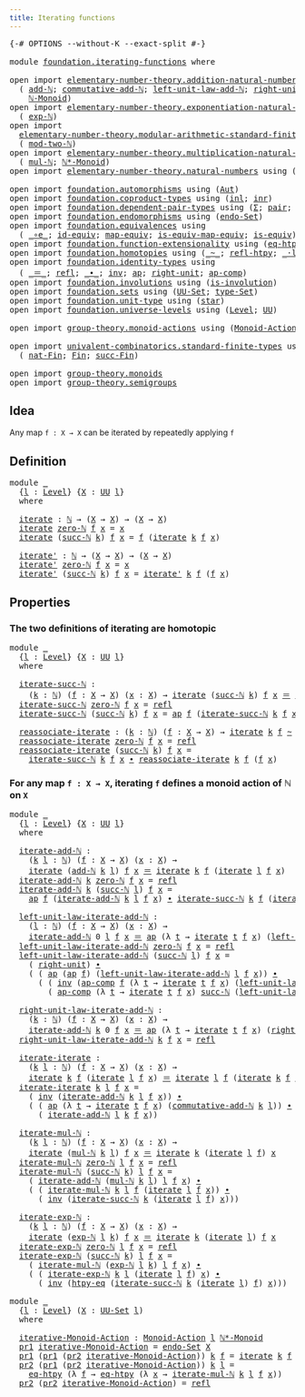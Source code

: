 ```yaml
---
title: Iterating functions
---
```


<pre class="Agda"><a id="45" class="Symbol">{-#</a> <a id="49" class="Keyword">OPTIONS</a> <a id="57" class="Pragma">--without-K</a> <a id="69" class="Pragma">--exact-split</a> <a id="83" class="Symbol">#-}</a>

<a id="88" class="Keyword">module</a> <a id="95" href="foundation.iterating-functions.html" class="Module">foundation.iterating-functions</a> <a id="126" class="Keyword">where</a>

<a id="133" class="Keyword">open</a> <a id="138" class="Keyword">import</a> <a id="145" href="elementary-number-theory.addition-natural-numbers.html" class="Module">elementary-number-theory.addition-natural-numbers</a> <a id="195" class="Keyword">using</a>
  <a id="203" class="Symbol">(</a> <a id="205" href="elementary-number-theory.addition-natural-numbers.html#1096" class="Function">add-ℕ</a><a id="210" class="Symbol">;</a> <a id="212" href="elementary-number-theory.addition-natural-numbers.html#2172" class="Function">commutative-add-ℕ</a><a id="229" class="Symbol">;</a> <a id="231" href="elementary-number-theory.addition-natural-numbers.html#1464" class="Function">left-unit-law-add-ℕ</a><a id="250" class="Symbol">;</a> <a id="252" href="elementary-number-theory.addition-natural-numbers.html#1379" class="Function">right-unit-law-add-ℕ</a><a id="272" class="Symbol">;</a>
    <a id="278" href="elementary-number-theory.addition-natural-numbers.html#4772" class="Function">ℕ-Monoid</a><a id="286" class="Symbol">)</a>
<a id="288" class="Keyword">open</a> <a id="293" class="Keyword">import</a> <a id="300" href="elementary-number-theory.exponentiation-natural-numbers.html" class="Module">elementary-number-theory.exponentiation-natural-numbers</a> <a id="356" class="Keyword">using</a>
  <a id="364" class="Symbol">(</a> <a id="366" href="elementary-number-theory.exponentiation-natural-numbers.html#685" class="Function">exp-ℕ</a><a id="371" class="Symbol">)</a>
<a id="373" class="Keyword">open</a> <a id="378" class="Keyword">import</a>
  <a id="387" href="elementary-number-theory.modular-arithmetic-standard-finite-types.html" class="Module">elementary-number-theory.modular-arithmetic-standard-finite-types</a> <a id="453" class="Keyword">using</a>
  <a id="461" class="Symbol">(</a> <a id="463" href="elementary-number-theory.modular-arithmetic-standard-finite-types.html#2983" class="Function">mod-two-ℕ</a><a id="472" class="Symbol">)</a>
<a id="474" class="Keyword">open</a> <a id="479" class="Keyword">import</a> <a id="486" href="elementary-number-theory.multiplication-natural-numbers.html" class="Module">elementary-number-theory.multiplication-natural-numbers</a> <a id="542" class="Keyword">using</a>
  <a id="550" class="Symbol">(</a> <a id="552" href="elementary-number-theory.multiplication-natural-numbers.html#1286" class="Function">mul-ℕ</a><a id="557" class="Symbol">;</a> <a id="559" href="elementary-number-theory.multiplication-natural-numbers.html#8512" class="Function">ℕ*-Monoid</a><a id="568" class="Symbol">)</a>
<a id="570" class="Keyword">open</a> <a id="575" class="Keyword">import</a> <a id="582" href="elementary-number-theory.natural-numbers.html" class="Module">elementary-number-theory.natural-numbers</a> <a id="623" class="Keyword">using</a> <a id="629" class="Symbol">(</a><a id="630" href="elementary-number-theory.natural-numbers.html#1548" class="Datatype">ℕ</a><a id="631" class="Symbol">;</a> <a id="633" href="elementary-number-theory.natural-numbers.html#1569" class="InductiveConstructor">zero-ℕ</a><a id="639" class="Symbol">;</a> <a id="641" href="elementary-number-theory.natural-numbers.html#1582" class="InductiveConstructor">succ-ℕ</a><a id="647" class="Symbol">)</a>

<a id="650" class="Keyword">open</a> <a id="655" class="Keyword">import</a> <a id="662" href="foundation.automorphisms.html" class="Module">foundation.automorphisms</a> <a id="687" class="Keyword">using</a> <a id="693" class="Symbol">(</a><a id="694" href="foundation.automorphisms.html#1297" class="Function">Aut</a><a id="697" class="Symbol">)</a>
<a id="699" class="Keyword">open</a> <a id="704" class="Keyword">import</a> <a id="711" href="foundation.coproduct-types.html" class="Module">foundation.coproduct-types</a> <a id="738" class="Keyword">using</a> <a id="744" class="Symbol">(</a><a id="745" href="foundation.coproduct-types.html#1250" class="InductiveConstructor">inl</a><a id="748" class="Symbol">;</a> <a id="750" href="foundation.coproduct-types.html#1268" class="InductiveConstructor">inr</a><a id="753" class="Symbol">)</a>
<a id="755" class="Keyword">open</a> <a id="760" class="Keyword">import</a> <a id="767" href="foundation.dependent-pair-types.html" class="Module">foundation.dependent-pair-types</a> <a id="799" class="Keyword">using</a> <a id="805" class="Symbol">(</a><a id="806" href="foundation-core.dependent-pair-types.html#515" class="Record">Σ</a><a id="807" class="Symbol">;</a> <a id="809" href="foundation-core.dependent-pair-types.html#588" class="InductiveConstructor">pair</a><a id="813" class="Symbol">;</a> <a id="815" href="foundation-core.dependent-pair-types.html#605" class="Field">pr1</a><a id="818" class="Symbol">;</a> <a id="820" href="foundation-core.dependent-pair-types.html#617" class="Field">pr2</a><a id="823" class="Symbol">)</a>
<a id="825" class="Keyword">open</a> <a id="830" class="Keyword">import</a> <a id="837" href="foundation.endomorphisms.html" class="Module">foundation.endomorphisms</a> <a id="862" class="Keyword">using</a> <a id="868" class="Symbol">(</a><a id="869" href="foundation-core.endomorphisms.html#532" class="Function">endo-Set</a><a id="877" class="Symbol">)</a>
<a id="879" class="Keyword">open</a> <a id="884" class="Keyword">import</a> <a id="891" href="foundation.equivalences.html" class="Module">foundation.equivalences</a> <a id="915" class="Keyword">using</a>
  <a id="923" class="Symbol">(</a> <a id="925" href="foundation-core.equivalences.html#7869" class="Function Operator">_∘e_</a><a id="929" class="Symbol">;</a> <a id="931" href="foundation-core.equivalences.html#2494" class="Function">id-equiv</a><a id="939" class="Symbol">;</a> <a id="941" href="foundation-core.equivalences.html#1821" class="Function">map-equiv</a><a id="950" class="Symbol">;</a> <a id="952" href="foundation-core.equivalences.html#1876" class="Function">is-equiv-map-equiv</a><a id="970" class="Symbol">;</a> <a id="972" href="foundation-core.equivalences.html#1556" class="Function">is-equiv</a><a id="980" class="Symbol">)</a>
<a id="982" class="Keyword">open</a> <a id="987" class="Keyword">import</a> <a id="994" href="foundation.function-extensionality.html" class="Module">foundation.function-extensionality</a> <a id="1029" class="Keyword">using</a> <a id="1035" class="Symbol">(</a><a id="1036" href="foundation-core.function-extensionality.html#1463" class="Function">eq-htpy</a><a id="1043" class="Symbol">;</a> <a id="1045" href="foundation-core.function-extensionality.html#965" class="Function">htpy-eq</a><a id="1052" class="Symbol">)</a>
<a id="1054" class="Keyword">open</a> <a id="1059" class="Keyword">import</a> <a id="1066" href="foundation.homotopies.html" class="Module">foundation.homotopies</a> <a id="1088" class="Keyword">using</a> <a id="1094" class="Symbol">(</a><a id="1095" href="foundation-core.homotopies.html#1249" class="Function Operator">_~_</a><a id="1098" class="Symbol">;</a> <a id="1100" href="foundation-core.homotopies.html#1368" class="Function">refl-htpy</a><a id="1109" class="Symbol">;</a> <a id="1111" href="foundation-core.homotopies.html#2504" class="Function Operator">_·l_</a><a id="1115" class="Symbol">)</a>
<a id="1117" class="Keyword">open</a> <a id="1122" class="Keyword">import</a> <a id="1129" href="foundation.identity-types.html" class="Module">foundation.identity-types</a> <a id="1155" class="Keyword">using</a>
  <a id="1163" class="Symbol">(</a> <a id="1165" href="foundation-core.identity-types.html#1865" class="Function Operator">_＝_</a><a id="1168" class="Symbol">;</a> <a id="1170" href="foundation-core.identity-types.html#1820" class="InductiveConstructor">refl</a><a id="1174" class="Symbol">;</a> <a id="1176" href="foundation-core.identity-types.html#2425" class="Function Operator">_∙_</a><a id="1179" class="Symbol">;</a> <a id="1181" href="foundation-core.identity-types.html#2729" class="Function">inv</a><a id="1184" class="Symbol">;</a> <a id="1186" href="foundation-core.identity-types.html#4003" class="Function">ap</a><a id="1188" class="Symbol">;</a> <a id="1190" href="foundation-core.identity-types.html#3074" class="Function">right-unit</a><a id="1200" class="Symbol">;</a> <a id="1202" href="foundation-core.identity-types.html#4263" class="Function">ap-comp</a><a id="1209" class="Symbol">)</a>
<a id="1211" class="Keyword">open</a> <a id="1216" class="Keyword">import</a> <a id="1223" href="foundation.involutions.html" class="Module">foundation.involutions</a> <a id="1246" class="Keyword">using</a> <a id="1252" class="Symbol">(</a><a id="1253" href="foundation.involutions.html#891" class="Function">is-involution</a><a id="1266" class="Symbol">)</a>
<a id="1268" class="Keyword">open</a> <a id="1273" class="Keyword">import</a> <a id="1280" href="foundation.sets.html" class="Module">foundation.sets</a> <a id="1296" class="Keyword">using</a> <a id="1302" class="Symbol">(</a><a id="1303" href="foundation-core.sets.html#1190" class="Function">UU-Set</a><a id="1309" class="Symbol">;</a> <a id="1311" href="foundation-core.sets.html#1304" class="Function">type-Set</a><a id="1319" class="Symbol">)</a>
<a id="1321" class="Keyword">open</a> <a id="1326" class="Keyword">import</a> <a id="1333" href="foundation.unit-type.html" class="Module">foundation.unit-type</a> <a id="1354" class="Keyword">using</a> <a id="1360" class="Symbol">(</a><a id="1361" href="foundation.unit-type.html#1108" class="InductiveConstructor">star</a><a id="1365" class="Symbol">)</a>
<a id="1367" class="Keyword">open</a> <a id="1372" class="Keyword">import</a> <a id="1379" href="foundation.universe-levels.html" class="Module">foundation.universe-levels</a> <a id="1406" class="Keyword">using</a> <a id="1412" class="Symbol">(</a><a id="1413" href="Agda.Primitive.html#597" class="Postulate">Level</a><a id="1418" class="Symbol">;</a> <a id="1420" href="foundation-core.universe-levels.html#235" class="Primitive">UU</a><a id="1422" class="Symbol">)</a>

<a id="1425" class="Keyword">open</a> <a id="1430" class="Keyword">import</a> <a id="1437" href="group-theory.monoid-actions.html" class="Module">group-theory.monoid-actions</a> <a id="1465" class="Keyword">using</a> <a id="1471" class="Symbol">(</a><a id="1472" href="group-theory.monoid-actions.html#607" class="Function">Monoid-Action</a><a id="1485" class="Symbol">)</a>

<a id="1488" class="Keyword">open</a> <a id="1493" class="Keyword">import</a> <a id="1500" href="univalent-combinatorics.standard-finite-types.html" class="Module">univalent-combinatorics.standard-finite-types</a> <a id="1546" class="Keyword">using</a>
  <a id="1554" class="Symbol">(</a> <a id="1556" href="univalent-combinatorics.standard-finite-types.html#5339" class="Function">nat-Fin</a><a id="1563" class="Symbol">;</a> <a id="1565" href="univalent-combinatorics.standard-finite-types.html#2393" class="Function">Fin</a><a id="1568" class="Symbol">;</a> <a id="1570" href="univalent-combinatorics.standard-finite-types.html#7400" class="Function">succ-Fin</a><a id="1578" class="Symbol">)</a>

<a id="1581" class="Keyword">open</a> <a id="1586" class="Keyword">import</a> <a id="1593" href="group-theory.monoids.html" class="Module">group-theory.monoids</a>
<a id="1614" class="Keyword">open</a> <a id="1619" class="Keyword">import</a> <a id="1626" href="group-theory.semigroups.html" class="Module">group-theory.semigroups</a>
</pre>
## Idea

Any map `f : X → X` can be iterated by repeatedly applying `f`

## Definition

<pre class="Agda"><a id="1751" class="Keyword">module</a> <a id="1758" href="foundation.iterating-functions.html#1758" class="Module">_</a>
  <a id="1762" class="Symbol">{</a><a id="1763" href="foundation.iterating-functions.html#1763" class="Bound">l</a> <a id="1765" class="Symbol">:</a> <a id="1767" href="Agda.Primitive.html#597" class="Postulate">Level</a><a id="1772" class="Symbol">}</a> <a id="1774" class="Symbol">{</a><a id="1775" href="foundation.iterating-functions.html#1775" class="Bound">X</a> <a id="1777" class="Symbol">:</a> <a id="1779" href="foundation-core.universe-levels.html#235" class="Primitive">UU</a> <a id="1782" href="foundation.iterating-functions.html#1763" class="Bound">l</a><a id="1783" class="Symbol">}</a>
  <a id="1787" class="Keyword">where</a>
  
  <a id="1798" href="foundation.iterating-functions.html#1798" class="Function">iterate</a> <a id="1806" class="Symbol">:</a> <a id="1808" href="elementary-number-theory.natural-numbers.html#1548" class="Datatype">ℕ</a> <a id="1810" class="Symbol">→</a> <a id="1812" class="Symbol">(</a><a id="1813" href="foundation.iterating-functions.html#1775" class="Bound">X</a> <a id="1815" class="Symbol">→</a> <a id="1817" href="foundation.iterating-functions.html#1775" class="Bound">X</a><a id="1818" class="Symbol">)</a> <a id="1820" class="Symbol">→</a> <a id="1822" class="Symbol">(</a><a id="1823" href="foundation.iterating-functions.html#1775" class="Bound">X</a> <a id="1825" class="Symbol">→</a> <a id="1827" href="foundation.iterating-functions.html#1775" class="Bound">X</a><a id="1828" class="Symbol">)</a>
  <a id="1832" href="foundation.iterating-functions.html#1798" class="Function">iterate</a> <a id="1840" href="elementary-number-theory.natural-numbers.html#1569" class="InductiveConstructor">zero-ℕ</a> <a id="1847" href="foundation.iterating-functions.html#1847" class="Bound">f</a> <a id="1849" href="foundation.iterating-functions.html#1849" class="Bound">x</a> <a id="1851" class="Symbol">=</a> <a id="1853" href="foundation.iterating-functions.html#1849" class="Bound">x</a>
  <a id="1857" href="foundation.iterating-functions.html#1798" class="Function">iterate</a> <a id="1865" class="Symbol">(</a><a id="1866" href="elementary-number-theory.natural-numbers.html#1582" class="InductiveConstructor">succ-ℕ</a> <a id="1873" href="foundation.iterating-functions.html#1873" class="Bound">k</a><a id="1874" class="Symbol">)</a> <a id="1876" href="foundation.iterating-functions.html#1876" class="Bound">f</a> <a id="1878" href="foundation.iterating-functions.html#1878" class="Bound">x</a> <a id="1880" class="Symbol">=</a> <a id="1882" href="foundation.iterating-functions.html#1876" class="Bound">f</a> <a id="1884" class="Symbol">(</a><a id="1885" href="foundation.iterating-functions.html#1798" class="Function">iterate</a> <a id="1893" href="foundation.iterating-functions.html#1873" class="Bound">k</a> <a id="1895" href="foundation.iterating-functions.html#1876" class="Bound">f</a> <a id="1897" href="foundation.iterating-functions.html#1878" class="Bound">x</a><a id="1898" class="Symbol">)</a>

  <a id="1903" href="foundation.iterating-functions.html#1903" class="Function">iterate&#39;</a> <a id="1912" class="Symbol">:</a> <a id="1914" href="elementary-number-theory.natural-numbers.html#1548" class="Datatype">ℕ</a> <a id="1916" class="Symbol">→</a> <a id="1918" class="Symbol">(</a><a id="1919" href="foundation.iterating-functions.html#1775" class="Bound">X</a> <a id="1921" class="Symbol">→</a> <a id="1923" href="foundation.iterating-functions.html#1775" class="Bound">X</a><a id="1924" class="Symbol">)</a> <a id="1926" class="Symbol">→</a> <a id="1928" class="Symbol">(</a><a id="1929" href="foundation.iterating-functions.html#1775" class="Bound">X</a> <a id="1931" class="Symbol">→</a> <a id="1933" href="foundation.iterating-functions.html#1775" class="Bound">X</a><a id="1934" class="Symbol">)</a>
  <a id="1938" href="foundation.iterating-functions.html#1903" class="Function">iterate&#39;</a> <a id="1947" href="elementary-number-theory.natural-numbers.html#1569" class="InductiveConstructor">zero-ℕ</a> <a id="1954" href="foundation.iterating-functions.html#1954" class="Bound">f</a> <a id="1956" href="foundation.iterating-functions.html#1956" class="Bound">x</a> <a id="1958" class="Symbol">=</a> <a id="1960" href="foundation.iterating-functions.html#1956" class="Bound">x</a>
  <a id="1964" href="foundation.iterating-functions.html#1903" class="Function">iterate&#39;</a> <a id="1973" class="Symbol">(</a><a id="1974" href="elementary-number-theory.natural-numbers.html#1582" class="InductiveConstructor">succ-ℕ</a> <a id="1981" href="foundation.iterating-functions.html#1981" class="Bound">k</a><a id="1982" class="Symbol">)</a> <a id="1984" href="foundation.iterating-functions.html#1984" class="Bound">f</a> <a id="1986" href="foundation.iterating-functions.html#1986" class="Bound">x</a> <a id="1988" class="Symbol">=</a> <a id="1990" href="foundation.iterating-functions.html#1903" class="Function">iterate&#39;</a> <a id="1999" href="foundation.iterating-functions.html#1981" class="Bound">k</a> <a id="2001" href="foundation.iterating-functions.html#1984" class="Bound">f</a> <a id="2003" class="Symbol">(</a><a id="2004" href="foundation.iterating-functions.html#1984" class="Bound">f</a> <a id="2006" href="foundation.iterating-functions.html#1986" class="Bound">x</a><a id="2007" class="Symbol">)</a>
</pre>
## Properties

### The two definitions of iterating are homotopic

<pre class="Agda"><a id="2089" class="Keyword">module</a> <a id="2096" href="foundation.iterating-functions.html#2096" class="Module">_</a>
  <a id="2100" class="Symbol">{</a><a id="2101" href="foundation.iterating-functions.html#2101" class="Bound">l</a> <a id="2103" class="Symbol">:</a> <a id="2105" href="Agda.Primitive.html#597" class="Postulate">Level</a><a id="2110" class="Symbol">}</a> <a id="2112" class="Symbol">{</a><a id="2113" href="foundation.iterating-functions.html#2113" class="Bound">X</a> <a id="2115" class="Symbol">:</a> <a id="2117" href="foundation-core.universe-levels.html#235" class="Primitive">UU</a> <a id="2120" href="foundation.iterating-functions.html#2101" class="Bound">l</a><a id="2121" class="Symbol">}</a>
  <a id="2125" class="Keyword">where</a>

  <a id="2134" href="foundation.iterating-functions.html#2134" class="Function">iterate-succ-ℕ</a> <a id="2149" class="Symbol">:</a>
    <a id="2155" class="Symbol">(</a><a id="2156" href="foundation.iterating-functions.html#2156" class="Bound">k</a> <a id="2158" class="Symbol">:</a> <a id="2160" href="elementary-number-theory.natural-numbers.html#1548" class="Datatype">ℕ</a><a id="2161" class="Symbol">)</a> <a id="2163" class="Symbol">(</a><a id="2164" href="foundation.iterating-functions.html#2164" class="Bound">f</a> <a id="2166" class="Symbol">:</a> <a id="2168" href="foundation.iterating-functions.html#2113" class="Bound">X</a> <a id="2170" class="Symbol">→</a> <a id="2172" href="foundation.iterating-functions.html#2113" class="Bound">X</a><a id="2173" class="Symbol">)</a> <a id="2175" class="Symbol">(</a><a id="2176" href="foundation.iterating-functions.html#2176" class="Bound">x</a> <a id="2178" class="Symbol">:</a> <a id="2180" href="foundation.iterating-functions.html#2113" class="Bound">X</a><a id="2181" class="Symbol">)</a> <a id="2183" class="Symbol">→</a> <a id="2185" href="foundation.iterating-functions.html#1798" class="Function">iterate</a> <a id="2193" class="Symbol">(</a><a id="2194" href="elementary-number-theory.natural-numbers.html#1582" class="InductiveConstructor">succ-ℕ</a> <a id="2201" href="foundation.iterating-functions.html#2156" class="Bound">k</a><a id="2202" class="Symbol">)</a> <a id="2204" href="foundation.iterating-functions.html#2164" class="Bound">f</a> <a id="2206" href="foundation.iterating-functions.html#2176" class="Bound">x</a> <a id="2208" href="foundation-core.identity-types.html#1865" class="Function Operator">＝</a> <a id="2210" href="foundation.iterating-functions.html#1798" class="Function">iterate</a> <a id="2218" href="foundation.iterating-functions.html#2156" class="Bound">k</a> <a id="2220" href="foundation.iterating-functions.html#2164" class="Bound">f</a> <a id="2222" class="Symbol">(</a><a id="2223" href="foundation.iterating-functions.html#2164" class="Bound">f</a> <a id="2225" href="foundation.iterating-functions.html#2176" class="Bound">x</a><a id="2226" class="Symbol">)</a>
  <a id="2230" href="foundation.iterating-functions.html#2134" class="Function">iterate-succ-ℕ</a> <a id="2245" href="elementary-number-theory.natural-numbers.html#1569" class="InductiveConstructor">zero-ℕ</a> <a id="2252" href="foundation.iterating-functions.html#2252" class="Bound">f</a> <a id="2254" href="foundation.iterating-functions.html#2254" class="Bound">x</a> <a id="2256" class="Symbol">=</a> <a id="2258" href="foundation-core.identity-types.html#1820" class="InductiveConstructor">refl</a>
  <a id="2265" href="foundation.iterating-functions.html#2134" class="Function">iterate-succ-ℕ</a> <a id="2280" class="Symbol">(</a><a id="2281" href="elementary-number-theory.natural-numbers.html#1582" class="InductiveConstructor">succ-ℕ</a> <a id="2288" href="foundation.iterating-functions.html#2288" class="Bound">k</a><a id="2289" class="Symbol">)</a> <a id="2291" href="foundation.iterating-functions.html#2291" class="Bound">f</a> <a id="2293" href="foundation.iterating-functions.html#2293" class="Bound">x</a> <a id="2295" class="Symbol">=</a> <a id="2297" href="foundation-core.identity-types.html#4003" class="Function">ap</a> <a id="2300" href="foundation.iterating-functions.html#2291" class="Bound">f</a> <a id="2302" class="Symbol">(</a><a id="2303" href="foundation.iterating-functions.html#2134" class="Function">iterate-succ-ℕ</a> <a id="2318" href="foundation.iterating-functions.html#2288" class="Bound">k</a> <a id="2320" href="foundation.iterating-functions.html#2291" class="Bound">f</a> <a id="2322" href="foundation.iterating-functions.html#2293" class="Bound">x</a><a id="2323" class="Symbol">)</a>

  <a id="2328" href="foundation.iterating-functions.html#2328" class="Function">reassociate-iterate</a> <a id="2348" class="Symbol">:</a> <a id="2350" class="Symbol">(</a><a id="2351" href="foundation.iterating-functions.html#2351" class="Bound">k</a> <a id="2353" class="Symbol">:</a> <a id="2355" href="elementary-number-theory.natural-numbers.html#1548" class="Datatype">ℕ</a><a id="2356" class="Symbol">)</a> <a id="2358" class="Symbol">(</a><a id="2359" href="foundation.iterating-functions.html#2359" class="Bound">f</a> <a id="2361" class="Symbol">:</a> <a id="2363" href="foundation.iterating-functions.html#2113" class="Bound">X</a> <a id="2365" class="Symbol">→</a> <a id="2367" href="foundation.iterating-functions.html#2113" class="Bound">X</a><a id="2368" class="Symbol">)</a> <a id="2370" class="Symbol">→</a> <a id="2372" href="foundation.iterating-functions.html#1798" class="Function">iterate</a> <a id="2380" href="foundation.iterating-functions.html#2351" class="Bound">k</a> <a id="2382" href="foundation.iterating-functions.html#2359" class="Bound">f</a> <a id="2384" href="foundation-core.homotopies.html#1249" class="Function Operator">~</a> <a id="2386" href="foundation.iterating-functions.html#1903" class="Function">iterate&#39;</a> <a id="2395" href="foundation.iterating-functions.html#2351" class="Bound">k</a> <a id="2397" href="foundation.iterating-functions.html#2359" class="Bound">f</a>
  <a id="2401" href="foundation.iterating-functions.html#2328" class="Function">reassociate-iterate</a> <a id="2421" href="elementary-number-theory.natural-numbers.html#1569" class="InductiveConstructor">zero-ℕ</a> <a id="2428" href="foundation.iterating-functions.html#2428" class="Bound">f</a> <a id="2430" href="foundation.iterating-functions.html#2430" class="Bound">x</a> <a id="2432" class="Symbol">=</a> <a id="2434" href="foundation-core.identity-types.html#1820" class="InductiveConstructor">refl</a>
  <a id="2441" href="foundation.iterating-functions.html#2328" class="Function">reassociate-iterate</a> <a id="2461" class="Symbol">(</a><a id="2462" href="elementary-number-theory.natural-numbers.html#1582" class="InductiveConstructor">succ-ℕ</a> <a id="2469" href="foundation.iterating-functions.html#2469" class="Bound">k</a><a id="2470" class="Symbol">)</a> <a id="2472" href="foundation.iterating-functions.html#2472" class="Bound">f</a> <a id="2474" href="foundation.iterating-functions.html#2474" class="Bound">x</a> <a id="2476" class="Symbol">=</a>
    <a id="2482" href="foundation.iterating-functions.html#2134" class="Function">iterate-succ-ℕ</a> <a id="2497" href="foundation.iterating-functions.html#2469" class="Bound">k</a> <a id="2499" href="foundation.iterating-functions.html#2472" class="Bound">f</a> <a id="2501" href="foundation.iterating-functions.html#2474" class="Bound">x</a> <a id="2503" href="foundation-core.identity-types.html#2425" class="Function Operator">∙</a> <a id="2505" href="foundation.iterating-functions.html#2328" class="Function">reassociate-iterate</a> <a id="2525" href="foundation.iterating-functions.html#2469" class="Bound">k</a> <a id="2527" href="foundation.iterating-functions.html#2472" class="Bound">f</a> <a id="2529" class="Symbol">(</a><a id="2530" href="foundation.iterating-functions.html#2472" class="Bound">f</a> <a id="2532" href="foundation.iterating-functions.html#2474" class="Bound">x</a><a id="2533" class="Symbol">)</a>
</pre>
### For any map `f : X → X`, iterating `f` defines a monoid action of ℕ on `X`

<pre class="Agda"><a id="2628" class="Keyword">module</a> <a id="2635" href="foundation.iterating-functions.html#2635" class="Module">_</a>
  <a id="2639" class="Symbol">{</a><a id="2640" href="foundation.iterating-functions.html#2640" class="Bound">l</a> <a id="2642" class="Symbol">:</a> <a id="2644" href="Agda.Primitive.html#597" class="Postulate">Level</a><a id="2649" class="Symbol">}</a> <a id="2651" class="Symbol">{</a><a id="2652" href="foundation.iterating-functions.html#2652" class="Bound">X</a> <a id="2654" class="Symbol">:</a> <a id="2656" href="foundation-core.universe-levels.html#235" class="Primitive">UU</a> <a id="2659" href="foundation.iterating-functions.html#2640" class="Bound">l</a><a id="2660" class="Symbol">}</a>
  <a id="2664" class="Keyword">where</a>

  <a id="2673" href="foundation.iterating-functions.html#2673" class="Function">iterate-add-ℕ</a> <a id="2687" class="Symbol">:</a>
    <a id="2693" class="Symbol">(</a><a id="2694" href="foundation.iterating-functions.html#2694" class="Bound">k</a> <a id="2696" href="foundation.iterating-functions.html#2696" class="Bound">l</a> <a id="2698" class="Symbol">:</a> <a id="2700" href="elementary-number-theory.natural-numbers.html#1548" class="Datatype">ℕ</a><a id="2701" class="Symbol">)</a> <a id="2703" class="Symbol">(</a><a id="2704" href="foundation.iterating-functions.html#2704" class="Bound">f</a> <a id="2706" class="Symbol">:</a> <a id="2708" href="foundation.iterating-functions.html#2652" class="Bound">X</a> <a id="2710" class="Symbol">→</a> <a id="2712" href="foundation.iterating-functions.html#2652" class="Bound">X</a><a id="2713" class="Symbol">)</a> <a id="2715" class="Symbol">(</a><a id="2716" href="foundation.iterating-functions.html#2716" class="Bound">x</a> <a id="2718" class="Symbol">:</a> <a id="2720" href="foundation.iterating-functions.html#2652" class="Bound">X</a><a id="2721" class="Symbol">)</a> <a id="2723" class="Symbol">→</a>
    <a id="2729" href="foundation.iterating-functions.html#1798" class="Function">iterate</a> <a id="2737" class="Symbol">(</a><a id="2738" href="elementary-number-theory.addition-natural-numbers.html#1096" class="Function">add-ℕ</a> <a id="2744" href="foundation.iterating-functions.html#2694" class="Bound">k</a> <a id="2746" href="foundation.iterating-functions.html#2696" class="Bound">l</a><a id="2747" class="Symbol">)</a> <a id="2749" href="foundation.iterating-functions.html#2704" class="Bound">f</a> <a id="2751" href="foundation.iterating-functions.html#2716" class="Bound">x</a> <a id="2753" href="foundation-core.identity-types.html#1865" class="Function Operator">＝</a> <a id="2755" href="foundation.iterating-functions.html#1798" class="Function">iterate</a> <a id="2763" href="foundation.iterating-functions.html#2694" class="Bound">k</a> <a id="2765" href="foundation.iterating-functions.html#2704" class="Bound">f</a> <a id="2767" class="Symbol">(</a><a id="2768" href="foundation.iterating-functions.html#1798" class="Function">iterate</a> <a id="2776" href="foundation.iterating-functions.html#2696" class="Bound">l</a> <a id="2778" href="foundation.iterating-functions.html#2704" class="Bound">f</a> <a id="2780" href="foundation.iterating-functions.html#2716" class="Bound">x</a><a id="2781" class="Symbol">)</a>
  <a id="2785" href="foundation.iterating-functions.html#2673" class="Function">iterate-add-ℕ</a> <a id="2799" href="foundation.iterating-functions.html#2799" class="Bound">k</a> <a id="2801" href="elementary-number-theory.natural-numbers.html#1569" class="InductiveConstructor">zero-ℕ</a> <a id="2808" href="foundation.iterating-functions.html#2808" class="Bound">f</a> <a id="2810" href="foundation.iterating-functions.html#2810" class="Bound">x</a> <a id="2812" class="Symbol">=</a> <a id="2814" href="foundation-core.identity-types.html#1820" class="InductiveConstructor">refl</a>
  <a id="2821" href="foundation.iterating-functions.html#2673" class="Function">iterate-add-ℕ</a> <a id="2835" href="foundation.iterating-functions.html#2835" class="Bound">k</a> <a id="2837" class="Symbol">(</a><a id="2838" href="elementary-number-theory.natural-numbers.html#1582" class="InductiveConstructor">succ-ℕ</a> <a id="2845" href="foundation.iterating-functions.html#2845" class="Bound">l</a><a id="2846" class="Symbol">)</a> <a id="2848" href="foundation.iterating-functions.html#2848" class="Bound">f</a> <a id="2850" href="foundation.iterating-functions.html#2850" class="Bound">x</a> <a id="2852" class="Symbol">=</a>
    <a id="2858" href="foundation-core.identity-types.html#4003" class="Function">ap</a> <a id="2861" href="foundation.iterating-functions.html#2848" class="Bound">f</a> <a id="2863" class="Symbol">(</a><a id="2864" href="foundation.iterating-functions.html#2673" class="Function">iterate-add-ℕ</a> <a id="2878" href="foundation.iterating-functions.html#2835" class="Bound">k</a> <a id="2880" href="foundation.iterating-functions.html#2845" class="Bound">l</a> <a id="2882" href="foundation.iterating-functions.html#2848" class="Bound">f</a> <a id="2884" href="foundation.iterating-functions.html#2850" class="Bound">x</a><a id="2885" class="Symbol">)</a> <a id="2887" href="foundation-core.identity-types.html#2425" class="Function Operator">∙</a> <a id="2889" href="foundation.iterating-functions.html#2134" class="Function">iterate-succ-ℕ</a> <a id="2904" href="foundation.iterating-functions.html#2835" class="Bound">k</a> <a id="2906" href="foundation.iterating-functions.html#2848" class="Bound">f</a> <a id="2908" class="Symbol">(</a><a id="2909" href="foundation.iterating-functions.html#1798" class="Function">iterate</a> <a id="2917" href="foundation.iterating-functions.html#2845" class="Bound">l</a> <a id="2919" href="foundation.iterating-functions.html#2848" class="Bound">f</a> <a id="2921" href="foundation.iterating-functions.html#2850" class="Bound">x</a><a id="2922" class="Symbol">)</a>

  <a id="2927" href="foundation.iterating-functions.html#2927" class="Function">left-unit-law-iterate-add-ℕ</a> <a id="2955" class="Symbol">:</a>
    <a id="2961" class="Symbol">(</a><a id="2962" href="foundation.iterating-functions.html#2962" class="Bound">l</a> <a id="2964" class="Symbol">:</a> <a id="2966" href="elementary-number-theory.natural-numbers.html#1548" class="Datatype">ℕ</a><a id="2967" class="Symbol">)</a> <a id="2969" class="Symbol">(</a><a id="2970" href="foundation.iterating-functions.html#2970" class="Bound">f</a> <a id="2972" class="Symbol">:</a> <a id="2974" href="foundation.iterating-functions.html#2652" class="Bound">X</a> <a id="2976" class="Symbol">→</a> <a id="2978" href="foundation.iterating-functions.html#2652" class="Bound">X</a><a id="2979" class="Symbol">)</a> <a id="2981" class="Symbol">(</a><a id="2982" href="foundation.iterating-functions.html#2982" class="Bound">x</a> <a id="2984" class="Symbol">:</a> <a id="2986" href="foundation.iterating-functions.html#2652" class="Bound">X</a><a id="2987" class="Symbol">)</a> <a id="2989" class="Symbol">→</a>
    <a id="2995" href="foundation.iterating-functions.html#2673" class="Function">iterate-add-ℕ</a> <a id="3009" class="Number">0</a> <a id="3011" href="foundation.iterating-functions.html#2962" class="Bound">l</a> <a id="3013" href="foundation.iterating-functions.html#2970" class="Bound">f</a> <a id="3015" href="foundation.iterating-functions.html#2982" class="Bound">x</a> <a id="3017" href="foundation-core.identity-types.html#1865" class="Function Operator">＝</a> <a id="3019" href="foundation-core.identity-types.html#4003" class="Function">ap</a> <a id="3022" class="Symbol">(λ</a> <a id="3025" href="foundation.iterating-functions.html#3025" class="Bound">t</a> <a id="3027" class="Symbol">→</a> <a id="3029" href="foundation.iterating-functions.html#1798" class="Function">iterate</a> <a id="3037" href="foundation.iterating-functions.html#3025" class="Bound">t</a> <a id="3039" href="foundation.iterating-functions.html#2970" class="Bound">f</a> <a id="3041" href="foundation.iterating-functions.html#2982" class="Bound">x</a><a id="3042" class="Symbol">)</a> <a id="3044" class="Symbol">(</a><a id="3045" href="elementary-number-theory.addition-natural-numbers.html#1464" class="Function">left-unit-law-add-ℕ</a> <a id="3065" href="foundation.iterating-functions.html#2962" class="Bound">l</a><a id="3066" class="Symbol">)</a>
  <a id="3070" href="foundation.iterating-functions.html#2927" class="Function">left-unit-law-iterate-add-ℕ</a> <a id="3098" href="elementary-number-theory.natural-numbers.html#1569" class="InductiveConstructor">zero-ℕ</a> <a id="3105" href="foundation.iterating-functions.html#3105" class="Bound">f</a> <a id="3107" href="foundation.iterating-functions.html#3107" class="Bound">x</a> <a id="3109" class="Symbol">=</a> <a id="3111" href="foundation-core.identity-types.html#1820" class="InductiveConstructor">refl</a>
  <a id="3118" href="foundation.iterating-functions.html#2927" class="Function">left-unit-law-iterate-add-ℕ</a> <a id="3146" class="Symbol">(</a><a id="3147" href="elementary-number-theory.natural-numbers.html#1582" class="InductiveConstructor">succ-ℕ</a> <a id="3154" href="foundation.iterating-functions.html#3154" class="Bound">l</a><a id="3155" class="Symbol">)</a> <a id="3157" href="foundation.iterating-functions.html#3157" class="Bound">f</a> <a id="3159" href="foundation.iterating-functions.html#3159" class="Bound">x</a> <a id="3161" class="Symbol">=</a>
    <a id="3167" class="Symbol">(</a> <a id="3169" href="foundation-core.identity-types.html#3074" class="Function">right-unit</a><a id="3179" class="Symbol">)</a> <a id="3181" href="foundation-core.identity-types.html#2425" class="Function Operator">∙</a>
    <a id="3187" class="Symbol">(</a> <a id="3189" class="Symbol">(</a> <a id="3191" href="foundation-core.identity-types.html#4003" class="Function">ap</a> <a id="3194" class="Symbol">(</a><a id="3195" href="foundation-core.identity-types.html#4003" class="Function">ap</a> <a id="3198" href="foundation.iterating-functions.html#3157" class="Bound">f</a><a id="3199" class="Symbol">)</a> <a id="3201" class="Symbol">(</a><a id="3202" href="foundation.iterating-functions.html#2927" class="Function">left-unit-law-iterate-add-ℕ</a> <a id="3230" href="foundation.iterating-functions.html#3154" class="Bound">l</a> <a id="3232" href="foundation.iterating-functions.html#3157" class="Bound">f</a> <a id="3234" href="foundation.iterating-functions.html#3159" class="Bound">x</a><a id="3235" class="Symbol">))</a> <a id="3238" href="foundation-core.identity-types.html#2425" class="Function Operator">∙</a>
      <a id="3246" class="Symbol">(</a> <a id="3248" class="Symbol">(</a> <a id="3250" href="foundation-core.identity-types.html#2729" class="Function">inv</a> <a id="3254" class="Symbol">(</a><a id="3255" href="foundation-core.identity-types.html#4263" class="Function">ap-comp</a> <a id="3263" href="foundation.iterating-functions.html#3157" class="Bound">f</a> <a id="3265" class="Symbol">(λ</a> <a id="3268" href="foundation.iterating-functions.html#3268" class="Bound">t</a> <a id="3270" class="Symbol">→</a> <a id="3272" href="foundation.iterating-functions.html#1798" class="Function">iterate</a> <a id="3280" href="foundation.iterating-functions.html#3268" class="Bound">t</a> <a id="3282" href="foundation.iterating-functions.html#3157" class="Bound">f</a> <a id="3284" href="foundation.iterating-functions.html#3159" class="Bound">x</a><a id="3285" class="Symbol">)</a> <a id="3287" class="Symbol">(</a><a id="3288" href="elementary-number-theory.addition-natural-numbers.html#1464" class="Function">left-unit-law-add-ℕ</a> <a id="3308" href="foundation.iterating-functions.html#3154" class="Bound">l</a><a id="3309" class="Symbol">)))</a> <a id="3313" href="foundation-core.identity-types.html#2425" class="Function Operator">∙</a>
        <a id="3323" class="Symbol">(</a> <a id="3325" href="foundation-core.identity-types.html#4263" class="Function">ap-comp</a> <a id="3333" class="Symbol">(λ</a> <a id="3336" href="foundation.iterating-functions.html#3336" class="Bound">t</a> <a id="3338" class="Symbol">→</a> <a id="3340" href="foundation.iterating-functions.html#1798" class="Function">iterate</a> <a id="3348" href="foundation.iterating-functions.html#3336" class="Bound">t</a> <a id="3350" href="foundation.iterating-functions.html#3157" class="Bound">f</a> <a id="3352" href="foundation.iterating-functions.html#3159" class="Bound">x</a><a id="3353" class="Symbol">)</a> <a id="3355" href="elementary-number-theory.natural-numbers.html#1582" class="InductiveConstructor">succ-ℕ</a> <a id="3362" class="Symbol">(</a><a id="3363" href="elementary-number-theory.addition-natural-numbers.html#1464" class="Function">left-unit-law-add-ℕ</a> <a id="3383" href="foundation.iterating-functions.html#3154" class="Bound">l</a><a id="3384" class="Symbol">))))</a>

  <a id="3392" href="foundation.iterating-functions.html#3392" class="Function">right-unit-law-iterate-add-ℕ</a> <a id="3421" class="Symbol">:</a>
    <a id="3427" class="Symbol">(</a><a id="3428" href="foundation.iterating-functions.html#3428" class="Bound">k</a> <a id="3430" class="Symbol">:</a> <a id="3432" href="elementary-number-theory.natural-numbers.html#1548" class="Datatype">ℕ</a><a id="3433" class="Symbol">)</a> <a id="3435" class="Symbol">(</a><a id="3436" href="foundation.iterating-functions.html#3436" class="Bound">f</a> <a id="3438" class="Symbol">:</a> <a id="3440" href="foundation.iterating-functions.html#2652" class="Bound">X</a> <a id="3442" class="Symbol">→</a> <a id="3444" href="foundation.iterating-functions.html#2652" class="Bound">X</a><a id="3445" class="Symbol">)</a> <a id="3447" class="Symbol">(</a><a id="3448" href="foundation.iterating-functions.html#3448" class="Bound">x</a> <a id="3450" class="Symbol">:</a> <a id="3452" href="foundation.iterating-functions.html#2652" class="Bound">X</a><a id="3453" class="Symbol">)</a> <a id="3455" class="Symbol">→</a>
    <a id="3461" href="foundation.iterating-functions.html#2673" class="Function">iterate-add-ℕ</a> <a id="3475" href="foundation.iterating-functions.html#3428" class="Bound">k</a> <a id="3477" class="Number">0</a> <a id="3479" href="foundation.iterating-functions.html#3436" class="Bound">f</a> <a id="3481" href="foundation.iterating-functions.html#3448" class="Bound">x</a> <a id="3483" href="foundation-core.identity-types.html#1865" class="Function Operator">＝</a> <a id="3485" href="foundation-core.identity-types.html#4003" class="Function">ap</a> <a id="3488" class="Symbol">(λ</a> <a id="3491" href="foundation.iterating-functions.html#3491" class="Bound">t</a> <a id="3493" class="Symbol">→</a> <a id="3495" href="foundation.iterating-functions.html#1798" class="Function">iterate</a> <a id="3503" href="foundation.iterating-functions.html#3491" class="Bound">t</a> <a id="3505" href="foundation.iterating-functions.html#3436" class="Bound">f</a> <a id="3507" href="foundation.iterating-functions.html#3448" class="Bound">x</a><a id="3508" class="Symbol">)</a> <a id="3510" class="Symbol">(</a><a id="3511" href="elementary-number-theory.addition-natural-numbers.html#1379" class="Function">right-unit-law-add-ℕ</a> <a id="3532" href="foundation.iterating-functions.html#3428" class="Bound">k</a><a id="3533" class="Symbol">)</a>
  <a id="3537" href="foundation.iterating-functions.html#3392" class="Function">right-unit-law-iterate-add-ℕ</a> <a id="3566" href="foundation.iterating-functions.html#3566" class="Bound">k</a> <a id="3568" href="foundation.iterating-functions.html#3568" class="Bound">f</a> <a id="3570" href="foundation.iterating-functions.html#3570" class="Bound">x</a> <a id="3572" class="Symbol">=</a> <a id="3574" href="foundation-core.identity-types.html#1820" class="InductiveConstructor">refl</a>

  <a id="3582" href="foundation.iterating-functions.html#3582" class="Function">iterate-iterate</a> <a id="3598" class="Symbol">:</a>
    <a id="3604" class="Symbol">(</a><a id="3605" href="foundation.iterating-functions.html#3605" class="Bound">k</a> <a id="3607" href="foundation.iterating-functions.html#3607" class="Bound">l</a> <a id="3609" class="Symbol">:</a> <a id="3611" href="elementary-number-theory.natural-numbers.html#1548" class="Datatype">ℕ</a><a id="3612" class="Symbol">)</a> <a id="3614" class="Symbol">(</a><a id="3615" href="foundation.iterating-functions.html#3615" class="Bound">f</a> <a id="3617" class="Symbol">:</a> <a id="3619" href="foundation.iterating-functions.html#2652" class="Bound">X</a> <a id="3621" class="Symbol">→</a> <a id="3623" href="foundation.iterating-functions.html#2652" class="Bound">X</a><a id="3624" class="Symbol">)</a> <a id="3626" class="Symbol">(</a><a id="3627" href="foundation.iterating-functions.html#3627" class="Bound">x</a> <a id="3629" class="Symbol">:</a> <a id="3631" href="foundation.iterating-functions.html#2652" class="Bound">X</a><a id="3632" class="Symbol">)</a> <a id="3634" class="Symbol">→</a>
    <a id="3640" href="foundation.iterating-functions.html#1798" class="Function">iterate</a> <a id="3648" href="foundation.iterating-functions.html#3605" class="Bound">k</a> <a id="3650" href="foundation.iterating-functions.html#3615" class="Bound">f</a> <a id="3652" class="Symbol">(</a><a id="3653" href="foundation.iterating-functions.html#1798" class="Function">iterate</a> <a id="3661" href="foundation.iterating-functions.html#3607" class="Bound">l</a> <a id="3663" href="foundation.iterating-functions.html#3615" class="Bound">f</a> <a id="3665" href="foundation.iterating-functions.html#3627" class="Bound">x</a><a id="3666" class="Symbol">)</a> <a id="3668" href="foundation-core.identity-types.html#1865" class="Function Operator">＝</a> <a id="3670" href="foundation.iterating-functions.html#1798" class="Function">iterate</a> <a id="3678" href="foundation.iterating-functions.html#3607" class="Bound">l</a> <a id="3680" href="foundation.iterating-functions.html#3615" class="Bound">f</a> <a id="3682" class="Symbol">(</a><a id="3683" href="foundation.iterating-functions.html#1798" class="Function">iterate</a> <a id="3691" href="foundation.iterating-functions.html#3605" class="Bound">k</a> <a id="3693" href="foundation.iterating-functions.html#3615" class="Bound">f</a> <a id="3695" href="foundation.iterating-functions.html#3627" class="Bound">x</a><a id="3696" class="Symbol">)</a>
  <a id="3700" href="foundation.iterating-functions.html#3582" class="Function">iterate-iterate</a> <a id="3716" href="foundation.iterating-functions.html#3716" class="Bound">k</a> <a id="3718" href="foundation.iterating-functions.html#3718" class="Bound">l</a> <a id="3720" href="foundation.iterating-functions.html#3720" class="Bound">f</a> <a id="3722" href="foundation.iterating-functions.html#3722" class="Bound">x</a> <a id="3724" class="Symbol">=</a>
    <a id="3730" class="Symbol">(</a> <a id="3732" href="foundation-core.identity-types.html#2729" class="Function">inv</a> <a id="3736" class="Symbol">(</a><a id="3737" href="foundation.iterating-functions.html#2673" class="Function">iterate-add-ℕ</a> <a id="3751" href="foundation.iterating-functions.html#3716" class="Bound">k</a> <a id="3753" href="foundation.iterating-functions.html#3718" class="Bound">l</a> <a id="3755" href="foundation.iterating-functions.html#3720" class="Bound">f</a> <a id="3757" href="foundation.iterating-functions.html#3722" class="Bound">x</a><a id="3758" class="Symbol">))</a> <a id="3761" href="foundation-core.identity-types.html#2425" class="Function Operator">∙</a>
    <a id="3767" class="Symbol">(</a> <a id="3769" class="Symbol">(</a> <a id="3771" href="foundation-core.identity-types.html#4003" class="Function">ap</a> <a id="3774" class="Symbol">(λ</a> <a id="3777" href="foundation.iterating-functions.html#3777" class="Bound">t</a> <a id="3779" class="Symbol">→</a> <a id="3781" href="foundation.iterating-functions.html#1798" class="Function">iterate</a> <a id="3789" href="foundation.iterating-functions.html#3777" class="Bound">t</a> <a id="3791" href="foundation.iterating-functions.html#3720" class="Bound">f</a> <a id="3793" href="foundation.iterating-functions.html#3722" class="Bound">x</a><a id="3794" class="Symbol">)</a> <a id="3796" class="Symbol">(</a><a id="3797" href="elementary-number-theory.addition-natural-numbers.html#2172" class="Function">commutative-add-ℕ</a> <a id="3815" href="foundation.iterating-functions.html#3716" class="Bound">k</a> <a id="3817" href="foundation.iterating-functions.html#3718" class="Bound">l</a><a id="3818" class="Symbol">))</a> <a id="3821" href="foundation-core.identity-types.html#2425" class="Function Operator">∙</a>
      <a id="3829" class="Symbol">(</a> <a id="3831" href="foundation.iterating-functions.html#2673" class="Function">iterate-add-ℕ</a> <a id="3845" href="foundation.iterating-functions.html#3718" class="Bound">l</a> <a id="3847" href="foundation.iterating-functions.html#3716" class="Bound">k</a> <a id="3849" href="foundation.iterating-functions.html#3720" class="Bound">f</a> <a id="3851" href="foundation.iterating-functions.html#3722" class="Bound">x</a><a id="3852" class="Symbol">))</a>

  <a id="3858" href="foundation.iterating-functions.html#3858" class="Function">iterate-mul-ℕ</a> <a id="3872" class="Symbol">:</a>
    <a id="3878" class="Symbol">(</a><a id="3879" href="foundation.iterating-functions.html#3879" class="Bound">k</a> <a id="3881" href="foundation.iterating-functions.html#3881" class="Bound">l</a> <a id="3883" class="Symbol">:</a> <a id="3885" href="elementary-number-theory.natural-numbers.html#1548" class="Datatype">ℕ</a><a id="3886" class="Symbol">)</a> <a id="3888" class="Symbol">(</a><a id="3889" href="foundation.iterating-functions.html#3889" class="Bound">f</a> <a id="3891" class="Symbol">:</a> <a id="3893" href="foundation.iterating-functions.html#2652" class="Bound">X</a> <a id="3895" class="Symbol">→</a> <a id="3897" href="foundation.iterating-functions.html#2652" class="Bound">X</a><a id="3898" class="Symbol">)</a> <a id="3900" class="Symbol">(</a><a id="3901" href="foundation.iterating-functions.html#3901" class="Bound">x</a> <a id="3903" class="Symbol">:</a> <a id="3905" href="foundation.iterating-functions.html#2652" class="Bound">X</a><a id="3906" class="Symbol">)</a> <a id="3908" class="Symbol">→</a>
    <a id="3914" href="foundation.iterating-functions.html#1798" class="Function">iterate</a> <a id="3922" class="Symbol">(</a><a id="3923" href="elementary-number-theory.multiplication-natural-numbers.html#1286" class="Function">mul-ℕ</a> <a id="3929" href="foundation.iterating-functions.html#3879" class="Bound">k</a> <a id="3931" href="foundation.iterating-functions.html#3881" class="Bound">l</a><a id="3932" class="Symbol">)</a> <a id="3934" href="foundation.iterating-functions.html#3889" class="Bound">f</a> <a id="3936" href="foundation.iterating-functions.html#3901" class="Bound">x</a> <a id="3938" href="foundation-core.identity-types.html#1865" class="Function Operator">＝</a> <a id="3940" href="foundation.iterating-functions.html#1798" class="Function">iterate</a> <a id="3948" href="foundation.iterating-functions.html#3879" class="Bound">k</a> <a id="3950" class="Symbol">(</a><a id="3951" href="foundation.iterating-functions.html#1798" class="Function">iterate</a> <a id="3959" href="foundation.iterating-functions.html#3881" class="Bound">l</a> <a id="3961" href="foundation.iterating-functions.html#3889" class="Bound">f</a><a id="3962" class="Symbol">)</a> <a id="3964" href="foundation.iterating-functions.html#3901" class="Bound">x</a>
  <a id="3968" href="foundation.iterating-functions.html#3858" class="Function">iterate-mul-ℕ</a> <a id="3982" href="elementary-number-theory.natural-numbers.html#1569" class="InductiveConstructor">zero-ℕ</a> <a id="3989" href="foundation.iterating-functions.html#3989" class="Bound">l</a> <a id="3991" href="foundation.iterating-functions.html#3991" class="Bound">f</a> <a id="3993" href="foundation.iterating-functions.html#3993" class="Bound">x</a> <a id="3995" class="Symbol">=</a> <a id="3997" href="foundation-core.identity-types.html#1820" class="InductiveConstructor">refl</a>
  <a id="4004" href="foundation.iterating-functions.html#3858" class="Function">iterate-mul-ℕ</a> <a id="4018" class="Symbol">(</a><a id="4019" href="elementary-number-theory.natural-numbers.html#1582" class="InductiveConstructor">succ-ℕ</a> <a id="4026" href="foundation.iterating-functions.html#4026" class="Bound">k</a><a id="4027" class="Symbol">)</a> <a id="4029" href="foundation.iterating-functions.html#4029" class="Bound">l</a> <a id="4031" href="foundation.iterating-functions.html#4031" class="Bound">f</a> <a id="4033" href="foundation.iterating-functions.html#4033" class="Bound">x</a> <a id="4035" class="Symbol">=</a>
    <a id="4041" class="Symbol">(</a> <a id="4043" href="foundation.iterating-functions.html#2673" class="Function">iterate-add-ℕ</a> <a id="4057" class="Symbol">(</a><a id="4058" href="elementary-number-theory.multiplication-natural-numbers.html#1286" class="Function">mul-ℕ</a> <a id="4064" href="foundation.iterating-functions.html#4026" class="Bound">k</a> <a id="4066" href="foundation.iterating-functions.html#4029" class="Bound">l</a><a id="4067" class="Symbol">)</a> <a id="4069" href="foundation.iterating-functions.html#4029" class="Bound">l</a> <a id="4071" href="foundation.iterating-functions.html#4031" class="Bound">f</a> <a id="4073" href="foundation.iterating-functions.html#4033" class="Bound">x</a><a id="4074" class="Symbol">)</a> <a id="4076" href="foundation-core.identity-types.html#2425" class="Function Operator">∙</a>
    <a id="4082" class="Symbol">(</a> <a id="4084" class="Symbol">(</a> <a id="4086" href="foundation.iterating-functions.html#3858" class="Function">iterate-mul-ℕ</a> <a id="4100" href="foundation.iterating-functions.html#4026" class="Bound">k</a> <a id="4102" href="foundation.iterating-functions.html#4029" class="Bound">l</a> <a id="4104" href="foundation.iterating-functions.html#4031" class="Bound">f</a> <a id="4106" class="Symbol">(</a><a id="4107" href="foundation.iterating-functions.html#1798" class="Function">iterate</a> <a id="4115" href="foundation.iterating-functions.html#4029" class="Bound">l</a> <a id="4117" href="foundation.iterating-functions.html#4031" class="Bound">f</a> <a id="4119" href="foundation.iterating-functions.html#4033" class="Bound">x</a><a id="4120" class="Symbol">))</a> <a id="4123" href="foundation-core.identity-types.html#2425" class="Function Operator">∙</a>
      <a id="4131" class="Symbol">(</a> <a id="4133" href="foundation-core.identity-types.html#2729" class="Function">inv</a> <a id="4137" class="Symbol">(</a><a id="4138" href="foundation.iterating-functions.html#2134" class="Function">iterate-succ-ℕ</a> <a id="4153" href="foundation.iterating-functions.html#4026" class="Bound">k</a> <a id="4155" class="Symbol">(</a><a id="4156" href="foundation.iterating-functions.html#1798" class="Function">iterate</a> <a id="4164" href="foundation.iterating-functions.html#4029" class="Bound">l</a> <a id="4166" href="foundation.iterating-functions.html#4031" class="Bound">f</a><a id="4167" class="Symbol">)</a> <a id="4169" href="foundation.iterating-functions.html#4033" class="Bound">x</a><a id="4170" class="Symbol">)))</a>

  <a id="4177" href="foundation.iterating-functions.html#4177" class="Function">iterate-exp-ℕ</a> <a id="4191" class="Symbol">:</a>
    <a id="4197" class="Symbol">(</a><a id="4198" href="foundation.iterating-functions.html#4198" class="Bound">k</a> <a id="4200" href="foundation.iterating-functions.html#4200" class="Bound">l</a> <a id="4202" class="Symbol">:</a> <a id="4204" href="elementary-number-theory.natural-numbers.html#1548" class="Datatype">ℕ</a><a id="4205" class="Symbol">)</a> <a id="4207" class="Symbol">(</a><a id="4208" href="foundation.iterating-functions.html#4208" class="Bound">f</a> <a id="4210" class="Symbol">:</a> <a id="4212" href="foundation.iterating-functions.html#2652" class="Bound">X</a> <a id="4214" class="Symbol">→</a> <a id="4216" href="foundation.iterating-functions.html#2652" class="Bound">X</a><a id="4217" class="Symbol">)</a> <a id="4219" class="Symbol">(</a><a id="4220" href="foundation.iterating-functions.html#4220" class="Bound">x</a> <a id="4222" class="Symbol">:</a> <a id="4224" href="foundation.iterating-functions.html#2652" class="Bound">X</a><a id="4225" class="Symbol">)</a> <a id="4227" class="Symbol">→</a>
    <a id="4233" href="foundation.iterating-functions.html#1798" class="Function">iterate</a> <a id="4241" class="Symbol">(</a><a id="4242" href="elementary-number-theory.exponentiation-natural-numbers.html#685" class="Function">exp-ℕ</a> <a id="4248" href="foundation.iterating-functions.html#4200" class="Bound">l</a> <a id="4250" href="foundation.iterating-functions.html#4198" class="Bound">k</a><a id="4251" class="Symbol">)</a> <a id="4253" href="foundation.iterating-functions.html#4208" class="Bound">f</a> <a id="4255" href="foundation.iterating-functions.html#4220" class="Bound">x</a> <a id="4257" href="foundation-core.identity-types.html#1865" class="Function Operator">＝</a> <a id="4259" href="foundation.iterating-functions.html#1798" class="Function">iterate</a> <a id="4267" href="foundation.iterating-functions.html#4198" class="Bound">k</a> <a id="4269" class="Symbol">(</a><a id="4270" href="foundation.iterating-functions.html#1798" class="Function">iterate</a> <a id="4278" href="foundation.iterating-functions.html#4200" class="Bound">l</a><a id="4279" class="Symbol">)</a> <a id="4281" href="foundation.iterating-functions.html#4208" class="Bound">f</a> <a id="4283" href="foundation.iterating-functions.html#4220" class="Bound">x</a>
  <a id="4287" href="foundation.iterating-functions.html#4177" class="Function">iterate-exp-ℕ</a> <a id="4301" href="elementary-number-theory.natural-numbers.html#1569" class="InductiveConstructor">zero-ℕ</a> <a id="4308" href="foundation.iterating-functions.html#4308" class="Bound">l</a> <a id="4310" href="foundation.iterating-functions.html#4310" class="Bound">f</a> <a id="4312" href="foundation.iterating-functions.html#4312" class="Bound">x</a> <a id="4314" class="Symbol">=</a> <a id="4316" href="foundation-core.identity-types.html#1820" class="InductiveConstructor">refl</a>
  <a id="4323" href="foundation.iterating-functions.html#4177" class="Function">iterate-exp-ℕ</a> <a id="4337" class="Symbol">(</a><a id="4338" href="elementary-number-theory.natural-numbers.html#1582" class="InductiveConstructor">succ-ℕ</a> <a id="4345" href="foundation.iterating-functions.html#4345" class="Bound">k</a><a id="4346" class="Symbol">)</a> <a id="4348" href="foundation.iterating-functions.html#4348" class="Bound">l</a> <a id="4350" href="foundation.iterating-functions.html#4350" class="Bound">f</a> <a id="4352" href="foundation.iterating-functions.html#4352" class="Bound">x</a> <a id="4354" class="Symbol">=</a>
    <a id="4360" class="Symbol">(</a> <a id="4362" href="foundation.iterating-functions.html#3858" class="Function">iterate-mul-ℕ</a> <a id="4376" class="Symbol">(</a><a id="4377" href="elementary-number-theory.exponentiation-natural-numbers.html#685" class="Function">exp-ℕ</a> <a id="4383" href="foundation.iterating-functions.html#4348" class="Bound">l</a> <a id="4385" href="foundation.iterating-functions.html#4345" class="Bound">k</a><a id="4386" class="Symbol">)</a> <a id="4388" href="foundation.iterating-functions.html#4348" class="Bound">l</a> <a id="4390" href="foundation.iterating-functions.html#4350" class="Bound">f</a> <a id="4392" href="foundation.iterating-functions.html#4352" class="Bound">x</a><a id="4393" class="Symbol">)</a> <a id="4395" href="foundation-core.identity-types.html#2425" class="Function Operator">∙</a>
    <a id="4401" class="Symbol">(</a> <a id="4403" class="Symbol">(</a> <a id="4405" href="foundation.iterating-functions.html#4177" class="Function">iterate-exp-ℕ</a> <a id="4419" href="foundation.iterating-functions.html#4345" class="Bound">k</a> <a id="4421" href="foundation.iterating-functions.html#4348" class="Bound">l</a> <a id="4423" class="Symbol">(</a><a id="4424" href="foundation.iterating-functions.html#1798" class="Function">iterate</a> <a id="4432" href="foundation.iterating-functions.html#4348" class="Bound">l</a> <a id="4434" href="foundation.iterating-functions.html#4350" class="Bound">f</a><a id="4435" class="Symbol">)</a> <a id="4437" href="foundation.iterating-functions.html#4352" class="Bound">x</a><a id="4438" class="Symbol">)</a> <a id="4440" href="foundation-core.identity-types.html#2425" class="Function Operator">∙</a>
      <a id="4448" class="Symbol">(</a> <a id="4450" href="foundation-core.identity-types.html#2729" class="Function">inv</a> <a id="4454" class="Symbol">(</a><a id="4455" href="foundation-core.function-extensionality.html#965" class="Function">htpy-eq</a> <a id="4463" class="Symbol">(</a><a id="4464" href="foundation.iterating-functions.html#2134" class="Function">iterate-succ-ℕ</a> <a id="4479" href="foundation.iterating-functions.html#4345" class="Bound">k</a> <a id="4481" class="Symbol">(</a><a id="4482" href="foundation.iterating-functions.html#1798" class="Function">iterate</a> <a id="4490" href="foundation.iterating-functions.html#4348" class="Bound">l</a><a id="4491" class="Symbol">)</a> <a id="4493" href="foundation.iterating-functions.html#4350" class="Bound">f</a><a id="4494" class="Symbol">)</a> <a id="4496" href="foundation.iterating-functions.html#4352" class="Bound">x</a><a id="4497" class="Symbol">)))</a>
      
<a id="4508" class="Keyword">module</a> <a id="4515" href="foundation.iterating-functions.html#4515" class="Module">_</a>
  <a id="4519" class="Symbol">{</a><a id="4520" href="foundation.iterating-functions.html#4520" class="Bound">l</a> <a id="4522" class="Symbol">:</a> <a id="4524" href="Agda.Primitive.html#597" class="Postulate">Level</a><a id="4529" class="Symbol">}</a> <a id="4531" class="Symbol">(</a><a id="4532" href="foundation.iterating-functions.html#4532" class="Bound">X</a> <a id="4534" class="Symbol">:</a> <a id="4536" href="foundation-core.sets.html#1190" class="Function">UU-Set</a> <a id="4543" href="foundation.iterating-functions.html#4520" class="Bound">l</a><a id="4544" class="Symbol">)</a>
  <a id="4548" class="Keyword">where</a>
  
  <a id="4559" href="foundation.iterating-functions.html#4559" class="Function">iterative-Monoid-Action</a> <a id="4583" class="Symbol">:</a> <a id="4585" href="group-theory.monoid-actions.html#607" class="Function">Monoid-Action</a> <a id="4599" href="foundation.iterating-functions.html#4520" class="Bound">l</a> <a id="4601" href="elementary-number-theory.multiplication-natural-numbers.html#8512" class="Function">ℕ*-Monoid</a>
  <a id="4613" href="foundation-core.dependent-pair-types.html#605" class="Field">pr1</a> <a id="4617" href="foundation.iterating-functions.html#4559" class="Function">iterative-Monoid-Action</a> <a id="4641" class="Symbol">=</a> <a id="4643" href="foundation-core.endomorphisms.html#532" class="Function">endo-Set</a> <a id="4652" href="foundation.iterating-functions.html#4532" class="Bound">X</a>
  <a id="4656" href="foundation-core.dependent-pair-types.html#605" class="Field">pr1</a> <a id="4660" class="Symbol">(</a><a id="4661" href="foundation-core.dependent-pair-types.html#605" class="Field">pr1</a> <a id="4665" class="Symbol">(</a><a id="4666" href="foundation-core.dependent-pair-types.html#617" class="Field">pr2</a> <a id="4670" href="foundation.iterating-functions.html#4559" class="Function">iterative-Monoid-Action</a><a id="4693" class="Symbol">))</a> <a id="4696" href="foundation.iterating-functions.html#4696" class="Bound">k</a> <a id="4698" href="foundation.iterating-functions.html#4698" class="Bound">f</a> <a id="4700" class="Symbol">=</a> <a id="4702" href="foundation.iterating-functions.html#1798" class="Function">iterate</a> <a id="4710" href="foundation.iterating-functions.html#4696" class="Bound">k</a> <a id="4712" href="foundation.iterating-functions.html#4698" class="Bound">f</a>
  <a id="4716" href="foundation-core.dependent-pair-types.html#617" class="Field">pr2</a> <a id="4720" class="Symbol">(</a><a id="4721" href="foundation-core.dependent-pair-types.html#605" class="Field">pr1</a> <a id="4725" class="Symbol">(</a><a id="4726" href="foundation-core.dependent-pair-types.html#617" class="Field">pr2</a> <a id="4730" href="foundation.iterating-functions.html#4559" class="Function">iterative-Monoid-Action</a><a id="4753" class="Symbol">))</a> <a id="4756" href="foundation.iterating-functions.html#4756" class="Bound">k</a> <a id="4758" href="foundation.iterating-functions.html#4758" class="Bound">l</a> <a id="4760" class="Symbol">=</a>
    <a id="4766" href="foundation-core.function-extensionality.html#1463" class="Function">eq-htpy</a> <a id="4774" class="Symbol">(λ</a> <a id="4777" href="foundation.iterating-functions.html#4777" class="Bound">f</a> <a id="4779" class="Symbol">→</a> <a id="4781" href="foundation-core.function-extensionality.html#1463" class="Function">eq-htpy</a> <a id="4789" class="Symbol">(λ</a> <a id="4792" href="foundation.iterating-functions.html#4792" class="Bound">x</a> <a id="4794" class="Symbol">→</a> <a id="4796" href="foundation.iterating-functions.html#3858" class="Function">iterate-mul-ℕ</a> <a id="4810" href="foundation.iterating-functions.html#4756" class="Bound">k</a> <a id="4812" href="foundation.iterating-functions.html#4758" class="Bound">l</a> <a id="4814" href="foundation.iterating-functions.html#4777" class="Bound">f</a> <a id="4816" href="foundation.iterating-functions.html#4792" class="Bound">x</a><a id="4817" class="Symbol">))</a>
  <a id="4822" href="foundation-core.dependent-pair-types.html#617" class="Field">pr2</a> <a id="4826" class="Symbol">(</a><a id="4827" href="foundation-core.dependent-pair-types.html#617" class="Field">pr2</a> <a id="4831" href="foundation.iterating-functions.html#4559" class="Function">iterative-Monoid-Action</a><a id="4854" class="Symbol">)</a> <a id="4856" class="Symbol">=</a> <a id="4858" href="foundation-core.identity-types.html#1820" class="InductiveConstructor">refl</a>
</pre>